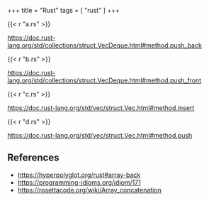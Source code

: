 +++
title = "Rust"
tags = [ "rust" ]
+++

{{< r "a.rs" >}}

<https://doc.rust-lang.org/std/collections/struct.VecDeque.html#method.push_back>

{{< r "b.rs" >}}

<https://doc.rust-lang.org/std/collections/struct.VecDeque.html#method.push_front>

{{< r "c.rs" >}}

<https://doc.rust-lang.org/std/vec/struct.Vec.html#method.insert>

{{< r "d.rs" >}}

<https://doc.rust-lang.org/std/vec/struct.Vec.html#method.push>

## References

- <https://hyperpolyglot.org/rust#array-back>
- <https://programming-idioms.org/idiom/171>
- <https://rosettacode.org/wiki/Array_concatenation>
